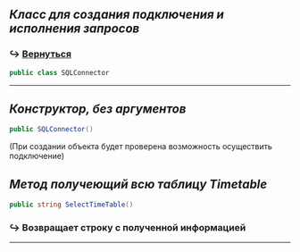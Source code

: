 
## _Класс для создания подключения и исполнения запросов_
### :arrow_right_hook: [**Вернуться**](https://github.com/Sekfiser/Client-Server-Project/wiki/Документация-классов-методов)
```C#
public class SQLConnector
```
---
## _Конструктор, без аргументов_
```C#
public SQLConnector() 
```
(При создании объекта будет проверена возможность осуществить подключение)


## _Метод получеющий всю таблицу Timetable_
```C#
public string SelectTimeTable() 
```
### :arrow_right_hook: **Возвращает строку с полученной информацией**

---
